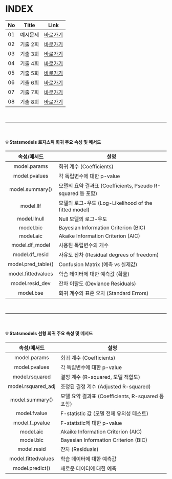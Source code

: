 # INDEX

|No|Title|Link|
|-|-|-|
|01|예시문제|[바로가기](./01)|
|02|기출 2회|[바로가기](./02)|
|03|기출 3회|[바로가기](./03)|
|04|기출 4회|[바로가기](./04)|
|05|기출 5회|[바로가기](./05)|
|06|기출 6회|[바로가기](./06)|
|07|기출 7회|[바로가기](./07)|
|08|기출 8회|[바로가기](./08)|

<br>

---

<br>

#### 💡 Statsmodels 로지스틱 회귀 주요 속성 및 메서드

|속성/메서드|설명|
|:-:|-|
|model.params|회귀 계수 (Coefficients)|
|model.pvalues|각 독립변수에 대한 p-value|
|model.summary()|모델의 요약 결과표 (Coefficients, Pseudo R-squared 등 포함)|
|model.llf|모델의 로그-우도 (Log-Likelihood of the fitted model)|
|model.llnull|Null 모델의 로그-우도|
|model.bic|Bayesian Information Criterion (BIC)|
|model.aic|Akaike Information Criterion (AIC)|
|model.df_model|사용된 독립변수의 개수|
|model.df_resid|자유도 잔차 (Residual degrees of freedom)|
|model.pred_table()|Confusion Matrix (예측 vs 실제값)|
|model.fittedvalues|학습 데이터에 대한 예측값 (확률)|
|model.resid_dev|잔차 이탈도 (Deviance Residuals)|
|model.bse|회귀 계수의 표준 오차 (Standard Errors)|

<br>

---

<br>

#### 💡 Statsmodels 선형 회귀 주요 속성 및 메서드

|속성/메서드|설명|
|:-:|-|
|model.params|회귀 계수 (Coefficients)|
|model.pvalues|각 독립변수에 대한 p-value|
|model.rsquared|결정 계수 (R-squared, 모델 적합도)|
|model.rsquared_adj|조정된 결정 계수 (Adjusted R-squared)|
|model.summary()|모델 요약 결과표 (Coefficients, R-squared 등 포함)|
|model.fvalue|F-statistic 값 (모델 전체 유의성 테스트)|
|model.f_pvalue|F-statistic에 대한 p-value|
|model.aic|Akaike Information Criterion (AIC)|
|model.bic|Bayesian Information Criterion (BIC)|
|model.resid|잔차 (Residuals)|
|model.fittedvalues|학습 데이터에 대한 예측값|
|model.predict()|새로운 데이터에 대한 예측|

<br>
